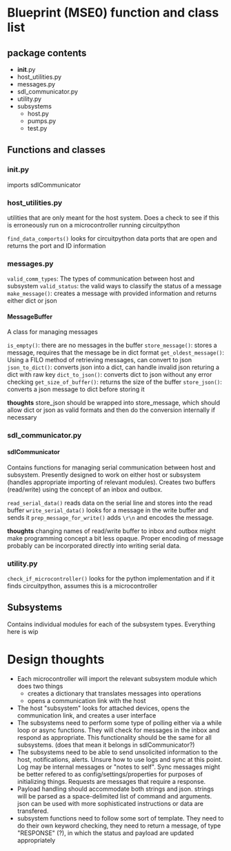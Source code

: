 # Blueprint (MSE0) function and class list

## package contents
- __init__.py
- host_utilities.py
- messages.py
- sdl_communicator.py
- utility.py
- subsystems
    - host.py
    - pumps.py
    - test.py

## Functions and classes

### __init__.py

imports sdlCommunicator

### host_utilities.py

utilities that are only meant for the host system. Does a check to see if this is erroneously run on a microcontroller running circuitpython

`find_data_comports()` looks for circuitpython data ports that are open and returns the port and ID information

### messages.py

`valid_comm_types`: The types of communication between host and subsystem
`valid_status`: the valid ways to classify the status of a message
`make_message()`: creates a message with provided information and returns either dict or json

#### MessageBuffer

A class for managing messages

`is_empty()`: there are no messages in the buffer
`store_message()`: stores a message, requires that the message be in dict format
`get_oldest_message()`: Using a FILO method of retrieving messages, can convert to json
`json_to_dict()`: converts json into a dict, can handle invalid json returing a dict with raw key
`dict_to_json()`: converts dict to json without any error checking
`get_size_of_buffer()`: returns the size of the buffer
`store_json()`: converts a json message to dict before storing it

**thoughts** store_json should be wrapped into store_message, which should allow dict or json as valid formats and then do the conversion internally if necessary

### sdl_communicator.py

#### sdlCommunicator

Contains functions for managing serial communication between host and subsystem. Presently designed to work on either host or subsystem (handles appropriate importing of relevant modules). Creates two buffers (read/write) using the concept of an inbox and outbox.

`read_serial_data()` reads data on the serial line and stores into the read buffer
`write_serial_data()` looks for a message in the write buffer and sends it
`prep_message_for_write()` adds `\r\n` and encodes the message. 

**thoughts** changing names of read/write buffer to inbox and outbox might make programming concept a bit less opaque. Proper encoding of message probably can be incorporated directly into writing serial data.

### utility.py

`check_if_microcontroller()` looks for the python implementation and if it finds circuitpython, assumes this is a microcontroller

## Subsystems

Contains individual modules for each of the subsystem types. Everything here is wip

# Design thoughts

- Each microcontroller will import the relevant subsystem module which does two things
    - creates a dictionary that translates messages into operations
    - opens a communication link with the host
- The host "subsystem" looks for attached devices, opens the communication link, and creates a user interface
- The subsystems need to perform some type of polling either via a while loop or async functions. They will check for messages in the inbox and respond as appropriate. This functionality should be the same for all subsystems. (does that mean it belongs in sdlCommunicator?)
- The subsystems need to be able to send unsolicited information to the host, notifications, alerts. Unsure how to use logs and sync at this point. Log may be internal messages or "notes to self". Sync messages might be better refered to as config/settings/properties for purposes of initializing things. Requests are messages that require a response.
- Payload handling should accommodate both strings and json. strings will be parsed as a space-delimited list of command and arguments. json can be used with more sophisticated instructions or data are transfered. 
- subsystem functions need to follow some sort of template. They need to do their own keyword checking, they need to return a message, of type "RESPONSE" (?), in which the status and payload are updated appropriately
